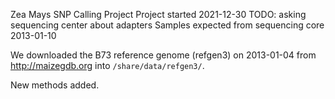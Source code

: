 Zea Mays SNP Calling Project
Project started 2021-12-30
TODO: asking sequencing center about adapters
Samples expected from sequencing core 2013-01-10


We downloaded the B73 reference genome (refgen3) on 2013-01-04 from
http://maizegdb.org into `/share/data/refgen3/`.

New methods added.
